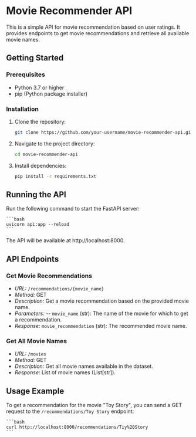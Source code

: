 # Movie Recommender API

This is a simple API for movie recommendation based on user ratings. It provides endpoints to get movie recommendations and retrieve all available movie names.

## Getting Started

### Prerequisites

- Python 3.7 or higher
- pip (Python package installer)

### Installation

1. Clone the repository:

    ```bash
    git clone https://github.com/your-username/movie-recommender-api.git
    ```

2. Navigate to the project directory:

    ```bash
    cd movie-recommender-api
    ```

3. Install dependencies:
    
    ```bash
    pip install -r requirements.txt
    ```

## Running the API

Run the following command to start the FastAPI server:
   
    ```bash
    uvicorn api:app --reload
    ```

The API will be available at http://localhost:8000.

## API Endpoints

### Get Movie Recommendations

- *URL:* `/recommendations/{movie_name}`
- *Method:* GET
- *Description:* Get a movie recommendation based on the provided movie name.
- *Parameters:*
-- `movie_name` (str): The name of the movie for which to get a recommendation.
- *Response:* `movie_recommendation` (str):  The recommended movie name.

### Get All Movie Names

- *URL:* `/movies`
- *Method:* GET
- *Description:* Get all movie names available in the dataset.
- *Response:* List of movie names (List[str]).

## Usage Example

To get a recommendation for the movie "Toy Story", you can send a GET request to the `/recommendations/Toy Story` endpoint:

    ```bash
    curl http://localhost:8000/recommendations/Tiy%20Story
    ```